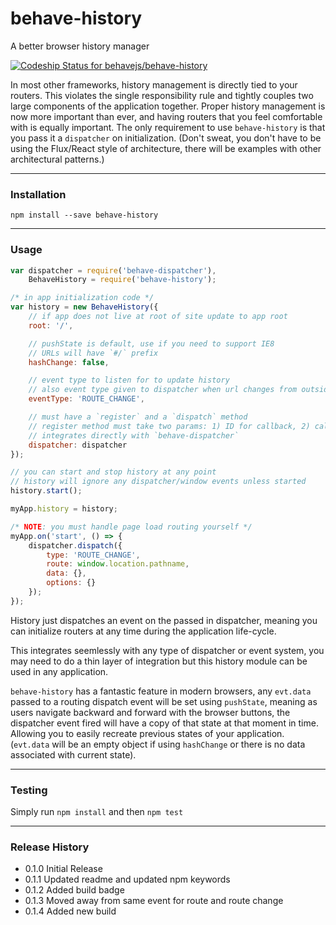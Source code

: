 # behave-history
A better browser history manager

[ ![Codeship Status for behavejs/behave-history](https://codeship.com/projects/c4e33eb0-8268-0132-f7da-56a1ab730b01/status?branch=master)](https://codeship.com/projects/57870)

In most other frameworks, history management is directly tied to your routers. This violates the single responsibility rule and tightly couples two large components of the application together. Proper history management is now more important than ever, and having routers that you feel comfortable with is equally important. The only requirement to use `behave-history` is that you pass it a `dispatcher` on initialization. (Don't sweat, you don't have to be using the Flux/React style of architecture, there will be examples with other architectural patterns.)

___

### Installation

```shell
npm install --save behave-history
```

___

### Usage

```js
var dispatcher = require('behave-dispatcher'),
    BehaveHistory = require('behave-history');

/* in app initialization code */
var history = new BehaveHistory({
    // if app does not live at root of site update to app root
    root: '/',

    // pushState is default, use if you need to support IE8
    // URLs will have `#/` prefix
    hashChange: false,

    // event type to listen for to update history
    // also event type given to dispatcher when url changes from outside app
    eventType: 'ROUTE_CHANGE',

    // must have a `register` and a `dispatch` method
    // register method must take two params: 1) ID for callback, 2) callback
    // integrates directly with `behave-dispatcher`
    dispatcher: dispatcher
});

// you can start and stop history at any point
// history will ignore any dispatcher/window events unless started
history.start();

myApp.history = history;

/* NOTE: you must handle page load routing yourself */
myApp.on('start', () => {
    dispatcher.dispatch({
        type: 'ROUTE_CHANGE',
        route: window.location.pathname,
        data: {},
        options: {}
    });
});
```

History just dispatches an event on the passed in dispatcher, meaning you can initialize routers at any time during the application life-cycle.

This integrates seemlessly with any type of dispatcher or event system, you may need to do a thin layer of integration but this history module can be used in any application.


`behave-history` has a fantastic feature in modern browsers, any `evt.data` passed to a routing dispatch event will be set using `pushState`, meaning as users navigate backward and forward with the browser buttons, the dispatcher event fired will have a copy of that state at that moment in time. Allowing you to easily recreate previous states of your application. (`evt.data` will be an empty object if using `hashChange` or there is no data associated with current state).


___


### Testing

Simply run `npm install` and then `npm test`

___


### Release History

- 0.1.0 Initial Release
- 0.1.1 Updated readme and updated npm keywords
- 0.1.2 Added build badge
- 0.1.3 Moved away from same event for route and route change
- 0.1.4 Added new build

